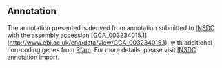 
Annotation
----------

The annotation presented is derived from annotation submitted to
[INSDC](http://www.insdc.org) with the assembly accession [GCA\_003234015.1]
(http://www.ebi.ac.uk/ena/data/view/GCA_003234015.1),
with additional non-coding genes from
[Rfam](http://rfam.xfam.org/). For more details, please visit [INSDC
annotation import](http://ensemblgenomes.org/info/data/insdc_annotation).
